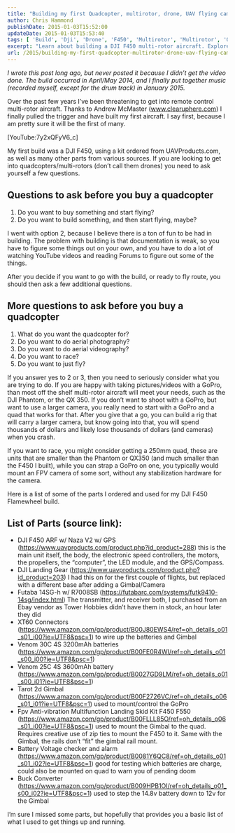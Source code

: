 ```yaml
---
title: "Building my first Quadcopter, multirotor, drone, UAV flying camera"
author: Chris Hammond
publishDate: 2015-01-03T15:52:00
updateDate: 2015-01-03T15:53:40
tags: [ 'Build', 'Dji', 'Drone', 'F450', 'Multirotor', 'Multirotor', 'Quadcopter', 'Remote Control' ]
excerpt: "Learn about building a DJI F450 multi-rotor aircraft. Explore essential parts and ask key questions before starting your own quadcopter project."
url: /2015/building-my-first-quadcopter-multirotor-drone-uav-flying-camera  # Use the generated URL with year
---
```

<p><em>I wrote this post long ago, but never posted it because I didn’t get the video done. The build occurred in April/May 2014, and I finally put together music (recorded myself, except for the drum track) in January 2015.</em></p> <p>Over the past few years I’ve been threatening to get into remote control multi-rotor aircraft. Thanks to Andrew McMaster (<a href="https://www.clearuphere.com">www.clearuphere.com</a>) I finally pulled the trigger and have built my first aircraft. I say first, because I am pretty sure it will be the first of many.</p>  [YouTube:7y2xQFyV6_c]  <p> My first build was a DJI F450, using a kit ordered from UAVProducts.com, as well as many other parts from various sources. If you are looking to get into quadcopters/multi-rotors (don’t call them drones) you need to ask yourself a few questions.</p> <h2>Questions to ask before you buy a quadcopter</h2> <ol> <li>Do you want to buy something and start flying?</li> <li>Do you want to build something, and then start flying, maybe?</li></ol> <p>I went with option 2, because I believe there is a ton of fun to be had in building. The problem with building is that documentation is weak, so you have to figure some things out on your own, and you have to do a lot of watching YouTube videos and reading Forums to figure out some of the things.</p> <p>After you decide if you want to go with the build, or ready to fly route, you should then ask a few additional questions.</p> <h2>More questions to ask before you buy a quadcopter</h2> <ol> <li>What do you want the quadcopter for?</li> <li>Do you want to do aerial photography?</li> <li>Do you want to do aerial videography?</li> <li>Do you want to race?</li> <li>Do you want to just fly?</li></ol> <p>If you answer yes to 2 or 3, then you need to seriously consider what you are trying to do. If you are happy with taking pictures/videos with a GoPro, than most off the shelf multi-rotor aircraft will meet your needs, such as the DJI Phantom, or the QX 350. If you don’t want to shoot with a GoPro, but want to use a larger camera, you really need to start with a GoPro and a quad that works for that. After you give that a go, you can build a rig that will carry a larger camera, but know going into that, you will spend thousands of dollars and likely lose thousands of dollars (and cameras) when you crash.</p> <p>If you want to race, you might consider getting a 250mm quad, these are units that are smaller than the Phantom or QX350 (and much smaller than the F450 I built), while you can strap a GoPro on one, you typically would mount an FPV camera of some sort, without any stabilization hardware for the camera.</p> <p>Here is a list of some of the parts I ordered and used for my DJI F450 Flamewheel build.</p> <h2>List of Parts (source link):</h2> <ul> <li>DJI F450 ARF w/ Naza V2 w/ GPS (<a title="https://www.uavproducts.com/product.php?id_product=288" href="https://www.uavproducts.com/product.php?id_product=288">https://www.uavproducts.com/product.php?id_product=288</a>) this is the main unit itself, the body, the electronic speed controllers, the motors, the propellers, the “computer”, the LED module, and the GPS/Compass.  <li>DJI Landing Gear (<a title="https://www.uavproducts.com/product.php?id_product=203" href="https://www.uavproducts.com/product.php?id_product=203">https://www.uavproducts.com/product.php?id_product=203</a>) I had this on for the first couple of flights, but replaced with a different base after adding a Gimbal/Camera  <li>Futaba 14SG-h w/ R7008SB (<a title="https://futabarc.com/systems/futk9410-14sg/index.html" href="https://futabarc.com/systems/futk9410-14sg/index.html">https://futabarc.com/systems/futk9410-14sg/index.html</a>) The transmitter, and receiver both, I purchased from an Ebay vendor as Tower Hobbies didn’t have them in stock, an hour later they did  <li>XT60 Connectors (<a title="https://www.amazon.com/gp/product/B00J80EWS4/ref=oh_details_o01_s01_i00?ie=UTF8&amp;psc=1" href="https://www.amazon.com/gp/product/B00J80EWS4/ref=oh_details_o01_s01_i00?ie=UTF8&amp;psc=1">https://www.amazon.com/gp/product/B00J80EWS4/ref=oh_details_o01_s01_i00?ie=UTF8&amp;psc=1</a>) to wire up the batteries and Gimbal  <li>Venom 30C 4S 3200mAh batteries (<a title="https://www.amazon.com/gp/product/B00FE0R4WI/ref=oh_details_o01_s00_i00?ie=UTF8&amp;psc=1" href="https://www.amazon.com/gp/product/B00FE0R4WI/ref=oh_details_o01_s00_i00?ie=UTF8&amp;psc=1">https://www.amazon.com/gp/product/B00FE0R4WI/ref=oh_details_o01_s00_i00?ie=UTF8&amp;psc=1</a>)  <li>Venom 25C 4S 3600mAh battery (<a title="https://www.amazon.com/gp/product/B0027GD9LM/ref=oh_details_o01_s00_i01?ie=UTF8&amp;psc=1" href="https://www.amazon.com/gp/product/B0027GD9LM/ref=oh_details_o01_s00_i01?ie=UTF8&amp;psc=1">https://www.amazon.com/gp/product/B0027GD9LM/ref=oh_details_o01_s00_i01?ie=UTF8&amp;psc=1</a>)  <li>Tarot 2d Gimbal (<a title="https://www.amazon.com/gp/product/B00F2726VC/ref=oh_details_o06_s01_i01?ie=UTF8&amp;psc=1" href="https://www.amazon.com/gp/product/B00F2726VC/ref=oh_details_o06_s01_i01?ie=UTF8&amp;psc=1">https://www.amazon.com/gp/product/B00F2726VC/ref=oh_details_o06_s01_i01?ie=UTF8&amp;psc=1</a>) used to mount/control the GoPro  <li>Fpv Anti-vibration Multifunction Landing Skid Kit F450 F550 (<a title="https://www.amazon.com/gp/product/B00FLLL85O/ref=oh_details_o06_s01_i00?ie=UTF8&amp;psc=1" href="https://www.amazon.com/gp/product/B00FLLL85O/ref=oh_details_o06_s01_i00?ie=UTF8&amp;psc=1">https://www.amazon.com/gp/product/B00FLLL85O/ref=oh_details_o06_s01_i00?ie=UTF8&amp;psc=1</a>) used to mount the Gimbal to the quad. Requires creative use of zip ties to mount the F450 to it. Same with the Gimbal, the rails don’t “fit” the gimbal rail mount.  <li>Battery Voltage checker and alarm (<a title="https://www.amazon.com/gp/product/B0081Y6QC8/ref=oh_details_o01_s01_i02?ie=UTF8&amp;psc=1" href="https://www.amazon.com/gp/product/B0081Y6QC8/ref=oh_details_o01_s01_i02?ie=UTF8&amp;psc=1">https://www.amazon.com/gp/product/B0081Y6QC8/ref=oh_details_o01_s01_i02?ie=UTF8&amp;psc=1</a>) good for testing which batteries are charge, could also be mounted on quad to warn you of pending doom  <li>Buck Converter (<a title="https://www.amazon.com/gp/product/B009HPB1OI/ref=oh_details_o01_s00_i02?ie=UTF8&amp;psc=1" href="https://www.amazon.com/gp/product/B009HPB1OI/ref=oh_details_o01_s00_i02?ie=UTF8&amp;psc=1">https://www.amazon.com/gp/product/B009HPB1OI/ref=oh_details_o01_s00_i02?ie=UTF8&amp;psc=1</a>) used to step the 14.8v battery down to 12v for the Gimbal </li></ul> <p>I’m sure I missed some parts, but hopefully that provides you a basic list of what I used to get things up and running.</p>

